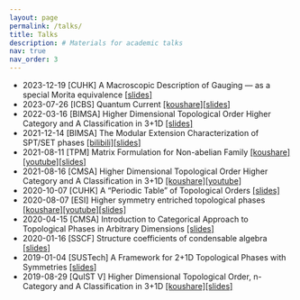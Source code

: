 ```yaml
---
layout: page
permalink: /talks/
title: Talks
description: # Materials for academic talks
nav: true
nav_order: 3
---
```



- 2023-12-19 [CUHK] A Macroscopic Description of Gauging — as a special Morita equivalence [[slides]](/assets/slides/gauging.pdf)
- 2023-07-26 [ICBS] Quantum Current [[koushare]](https://www.koushare.com/live/details/19970?vid=77727)[[slides]](/assets/slides/QuantumCurrent.pdf)
- 2022-03-16 [BIMSA] Higher Dimensional Topological Order Higher Category and A Classification in 3+1D [[slides]](/assets/slides/HigherTop.pdf)
- 2021-12-14 [BIMSA] The Modular Extension Characterization of SPT/SET phases [[bilibili]](https://www.bilibili.com/video/BV1y44y1E7rR/)[[slides]](/assets/slides/ME.pdf)
- 2021-08-11 [TPM] Matrix Formulation for Non-abelian Family [[koushare]](https://www.koushare.com/video/details/13814)[[youtube]](https://www.youtube.com/watch?v=h8ZgeW8TJoE)[[slides]](/assets/slides/nab.pdf)
- 2021-08-16 [CMSA] Higher Dimensional Topological Order Higher Category and A Classification in 3+1D [[koushare]](https://www.koushare.com/video/details/13876)[[youtube]](https://www.youtube.com/watch?v=naQiUDdZTYA)
- 2020-10-07 [CUHK] A “Periodic Table” of Topological Orders  [[slides]](/assets/slides/topophase.pdf)
- 2020-08-07 [ESI] Higher symmetry entriched topological phases [[koushare]](https://www.koushare.com/video/details/5883)[[youtube]](https://www.youtube.com/watch?v=he3LU49JaOM)[[slides]](/assets/slides/hSET.pdf)
- 2020-04-15 [CMSA] Introduction to Categorical Approach to Topological Phases in Arbitrary Dimensions [[slides]](/assets/slides/Intro.pdf)
- 2020-01-16 [SSCF] Structure coefficients of condensable algebra [[slides]](/assets/slides/strucoe.pdf)
- 2019-01-04 [SUSTech] A Framework for 2+1D Topological Phases with Symmetries [[slides]](/assets/slides/SETreport.pdf)
- 2019-08-29 [QuIST V] Higher Dimensional Topological Order, n-Category and A Classification in 3+1D [[koushare]](https://www.koushare.com/video/details/2121)[[slides]](/assets/slides/HigherTopS.pdf)
